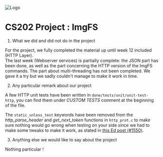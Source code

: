 ![Logo](https://upload.wikimedia.org/wikipedia/commons/f/f4/Logo_EPFL.svg)

# CS202 Project : ImgFS

1. What we did and did not do in the project

For the project, we fully completed the material up until week 12 included (HTTP Layer).    
The last week (Webserver services) is partially complete: the JSON part has been done, as well as the part concerning the HTTP version of the ImgFS commands.
The part about multi-threading has not been completed. We gave it a try but we sadly couldn't manage to make it work in time.

2. Any particular remark about our project

A few HTTP unit tests have been written in `done/tests/unit/unit-test-http`, you can find them under *CUSTOM TESTS* comment at the beginning of the file.

The `static_unless_test` keywords have been removed from the *http_parse_header* and *get_next_token* functions in `http_prot.c` to make sure nothing would go wrong when testing on your side since we had to make some tweaks to make it work, as stated in [this Ed post (#1550)](https://edstem.org/eu/courses/1124/discussion/111071).


3. Anything else we would like to say about the project

Nothing particular !